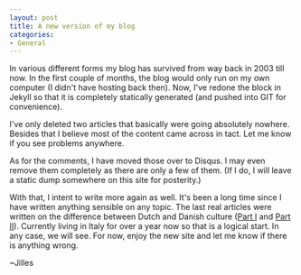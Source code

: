 ```yaml
---
layout: post
title: A new version of my blog
categories:
- General
---
```


In various different forms my blog has survived from way back in
2003 till now. In the first couple of months, the blog would only
run on my own computer (I didn't have hosting back then). Now, I've
redone the block in Jekyll so that it is completely statically
generated (and pushed into GIT for convenience). 

I've only deleted two articles that basically were going absolutely nowhere.
Besides that I believe most of the content came across in tact. Let me know
if you see problems anywhere.

As for the comments, I have moved those over to Disqus. I may even remove them
completely as there are only a few of them. (If I do, I will leave a static
dump somewhere on this site for posterity.)

With that, I intent to write more again as well. It's been a long time since I
have written anything sensible on any topic. The last real articles were
written on the difference between Dutch and Danish culture ([Part
I]({{site.baseurl}}/perma/2008/12/20/denmark-compared-to-the-netherlands/) and
[Part
II]({{site.baseurl}}/perma/2009/04/11/denmark-versus-netherlands-part-ii/)).
Currently living in Italy for over a year now so that is a logical start. In
any case, we will see. For now, enjoy the new site and let me know if there is
anything wrong.

~Jilles
